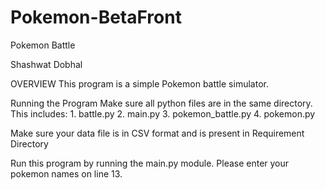 # Pokemon-BetaFront

Pokemon Battle 

Shashwat Dobhal

OVERVIEW
This program is a simple Pokemon battle simulator.

Running the Program
Make sure all python files are in the same directory. 
This includes:
    1. battle.py
    2. main.py
    3. pokemon_battle.py
    4. pokemon.py

Make sure your data file is in CSV format and is present in Requirement Directory

Run this program by running the main.py module. Please enter your pokemon names on line 13.